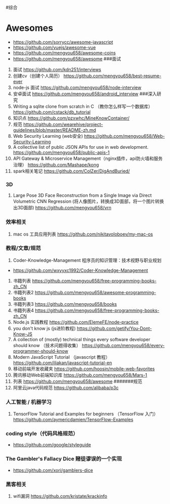 #综合
# Awesomes
* https://github.com/sorrycc/awesome-javascript
* https://github.com/vuejs/awesome-vue
* https://github.com/mengyou658/awesome-coins
* https://github.com/mengyou658/awesome
###面试
1. 面试
https://github.com/kdn251/interviews
1. 创建cv（创建个人简历）
https://github.com/mengyou658/best-resume-ever
1. node-js 面试
https://github.com/mengyou658/node-interview
1. 安卓面试
https://github.com/mengyou658/android_interview
###深入研究
1. Writing a sqlite clone from scratch in C （教你怎么样写一个数据库）
https://github.com/cstack/db_tutorial
1. 知识点
https://github.com/pzxwhc/MineKnowContainer/
1. 规范
https://github.com/wearehive/project-guidelines/blob/master/README-zh.md
1. Web Security Learning (web安全)
https://github.com/mengyou658/Web-Security-Learning
1. A collective list of public JSON APIs for use in web development. 
https://github.com/mengyou658/public-apis-1
1. API Gateway & Microservice Management（nginx插件，api防火墙和服务治理）
https://github.com/Mashape/kong
1. spark相关笔记
https://github.com/ColZer/DigAndBuried/
### 3D
1. Large Pose 3D Face Reconstruction from a Single Image via Direct Volumetric CNN Regression (将人像图片，转换成3D面部，将一个图片转换出3D面部)
https://github.com/mengyou658/vrn
### 效率相关
1. mac os 工具应用列表
https://github.com/nikitavoloboev/my-mac-os
### 教程/文章/规范
1. Coder-Knowledge-Management 程序员的知识管理：技术视野与职业规划
* https://github.com/wxyyxc1992/Coder-Knowledge-Management
1. 书籍列表
https://github.com/mengyou658/free-programming-books-zh_CN
1. 书籍列表2
https://github.com/mengyou658/awesome-programming-books
1. 书籍列表3
https://github.com/mengyou658/books
1. 书籍列表4
https://github.com/mengyou658/free-programming-books-zh_CN
1. Node.js 实践教程
https://github.com/ElemeFE/node-practice
1. you don't know js (js进阶教程)
https://github.com/getify/You-Dont-Know-JS
1. A collection of (mostly) technical things every software developer should know （技术问题得收集）
https://github.com/mengyou658/every-programmer-should-know
1. Modern JavaScript Tutorial （javascript 教程）
https://github.com/iliakan/javascript-tutorial-en
1. 移动前端开发收藏夹
https://github.com/hoosin/mobile-web-favorites
1. 腾讯移动Web前端知识库
https://github.com/mengyou658/Mars-1
1. 列表
https://github.com/mengyou658/awesome
#######规范
1. 阿里云java代码规范
https://github.com/alibaba/p3c
### 人工智能 / 机器学习
1. TensorFlow Tutorial and Examples for beginners （TensorFlow 入门）
https://github.com/aymericdamien/TensorFlow-Examples
### coding style（代码风格规范）
* https://github.com/google/styleguide
### The Gambler's Fallacy Dice 赌徒谬误的一个实现
* https://github.com/xori/gamblers-dice
### 黑客相关
1. wifi漏洞
https://github.com/kristate/krackinfo

